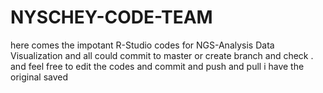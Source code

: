 # NYSCHEY-CODE-TEAM

here comes the impotant R-Studio codes for NGS-Analysis Data Visualization and all could commit to master or create branch and check .
and feel free to edit the codes and commit and push and pull i have the original saved 

